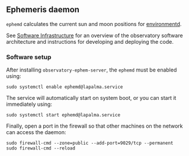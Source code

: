 ## Ephemeris daemon

`ephemd` calculates the current sun and moon positions for [environmentd](https://github.com/warwick-one-metre/enivronmentd/).

See [Software Infrastructure](https://github.com/warwick-one-metre/docs/wiki/Software-Infrastructure) for an overview of the observatory software architecture and instructions for developing and deploying the code.

### Software setup
After installing `observatory-ephem-server`, the `ephemd` must be enabled using:
```
sudo systemctl enable ephemd@lapalma.service
```

The service will automatically start on system boot, or you can start it immediately using:
```
sudo systemctl start ephemd@lapalma.service
```

Finally, open a port in the firewall so that other machines on the network can access the daemon:
```
sudo firewall-cmd --zone=public --add-port=9029/tcp --permanent
sudo firewall-cmd --reload
```
